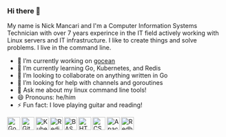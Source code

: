 ### Hi there 👋

My name is Nick Mancari and I'm a Computer Information Systems Technician with over 7 years experince in the IT field actively working with Linux servers and IT infrastructure. I like to create things and solve problems. I live in the command line.


- 🔭 I’m currently working on <a href="github.com/nickmancari/gocean">gocean</a>
- 🌱 I’m currently learning Go, Kubernetes, and Redis
- 👯 I’m looking to collaborate on anything written in Go
- 🤔 I’m looking for help with channels and goroutines
- 💬 Ask me about my linux command line tools!
- 😄 Pronouns: he/him
- ⚡ Fun fact: I love playing guitar and reading!


<img align="left" alt="Go" width="30px" src="https://simpleicons.org/icons/go.svg"/>
<img align="left" alt="Git" width="30px" src="https://simpleicons.org/icons/git.svg"/>
<img align="left" alt="Kubernetes" width="30px" src="https://simpleicons.org/icons/kubernetes.svg"/>
<img align="left" alt="Redis" width="30px" src="https://simpleicons.org/icons/redis.svg"/>
<img align="left" alt="BASH" width="30px" src="https://simpleicons.org/icons/gnubash.svg"/>
<img align="left" alt="HTML" width="30px" src="https://simpleicons.org/icons/html5.svg"/>
<img align="left" alt="CSS" width="30px" src="https://simpleicons.org/icons/css3.svg"/>
<img align="left" alt="Apache" width="30px" src="https://simpleicons.org/icons/apache.svg"/>
<img align="left" alt="Redhat" width="30px" src="https://simpleicons.org/icons/redhat.svg"/>
